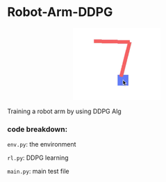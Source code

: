 # Robot-Arm-DDPG

<p align="center">
    <a href="https://github.com/oist/Robot-Arm-DDPG/blob/master/img.png?raw=true" target="_blank">
    <img width="40%" src="https://github.com/oist/Robot-Arm-DDPG/blob/master/img.png" style="max-width:100%;">
    </a>
</p>

Training a robot arm by using DDPG Alg

### code breakdown:

`env.py`: the environment

`rl.py`: DDPG learning

`main.py`: main test file
